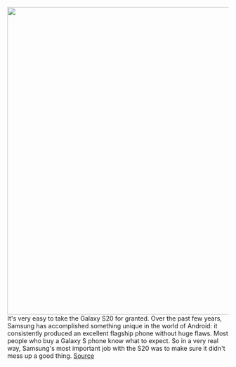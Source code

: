 <img src='https://cdn0.vox-cdn.com/hermano/verge/product/image/9273/bking_200306_3928_0016_squ.jpg' width='700px' /><br/>
It's very easy to take the Galaxy S20 for granted. Over the past few years, Samsung has accomplished something unique in the world of Android: it consistently produced an excellent flagship phone without huge flaws. Most people who buy a Galaxy S phone know what to expect. So in a very real way, Samsung's most important job with the S20 was to make sure it didn't mess up a good thing.
<a href='https://www.theverge.com/2020/3/11/21172039/samsung-galaxy-s20-plus-review-camera-5g-screen-android'> Source <a/>
